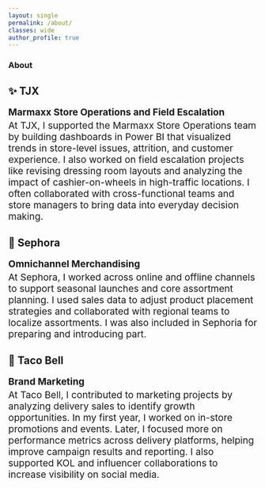 ```yaml
---
layout: single
permalink: /about/
classes: wide
author_profile: true
---
```

### About
## ✨ TJX  
<p style="font-size: 19px; margin-bottom: 0;"><strong>Marmaxx Store Operations and Field Escalation</strong></p>
<p style="font-size: 19px; margin-top: 4px;">
At TJX, I supported the Marmaxx Store Operations team by building dashboards in Power BI that visualized trends in store-level issues, attrition, and customer experience. I also worked on field escalation projects like revising dressing room layouts and analyzing the impact of cashier-on-wheels in high-traffic locations. I often collaborated with cross-functional teams and store managers to bring data into everyday decision making.
</p>

## 💄 Sephora  
<p style="font-size: 19px; margin-bottom: 0;"><strong>Omnichannel Merchandising</strong></p>
<p style="font-size: 19px; margin-top: 4px;">
At Sephora, I worked across online and offline channels to support seasonal launches and core assortment planning. I used sales data to adjust product placement strategies and collaborated with regional teams to localize assortments. I was also included in Sephoria for preparing and introducing part.
</p>

## 🌮 Taco Bell  
<p style="font-size: 19px; margin-bottom: 0;"><strong>Brand Marketing</strong></p>
<p style="font-size: 19px; margin-top: 4px;">
At Taco Bell, I contributed to marketing projects by analyzing delivery sales to identify growth opportunities. In my first year, I worked on in-store promotions and events. Later, I focused more on performance metrics across delivery platforms, helping improve campaign results and reporting. I also supported KOL and influencer collaborations to increase visibility on social media.
</p>

